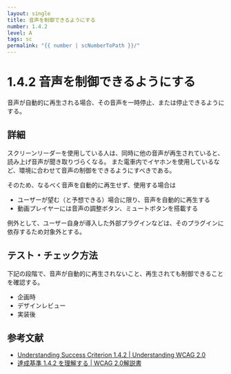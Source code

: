 ```yaml
---
layout: single
title: 音声を制御できるようにする
number: 1.4.2
level: A
tags: sc
permalink: "{{ number | scNumberToPath }}/"
---
```


# 1.4.2 音声を制御できるようにする

音声が自動的に再生される場合、その音声を一時停止、または停止できるようにする。

## 詳細

スクリーンリーダーを使用している人は、同時に他の音声が再生されていると、読み上げ音声が聞き取りづらくなる。
また電車内でイヤホンを使用しているなど、環境に合わせて音声の制御をできるようにすべきである。

そのため、なるべく音声を自動的に再生せず、使用する場合は

- ユーザーが望む（と予想できる）場合に限り、音声を自動的に再生する
- 動画プレイヤーには音声の調整ボタン、ミュートボタンを搭載する

例外として、ユーザー自身が導入した外部プラグインなどは、そのプラグインに依存するため対象外とする。

## テスト・チェック方法

下記の段階で、音声が自動的に再生されないこと、再生されても制御できることを確認する。

- 企画時
- デザインレビュー
- 実装後

## 参考文献

- [Understanding Success Criterion 1.4.2 | Understanding WCAG 2.0](https://www.w3.org/TR/UNDERSTANDING-WCAG20/visual-audio-contrast-dis-audio.html)
- [達成基準 1.4.2 を理解する | WCAG 2.0解説書](http://waic.jp/docs/UNDERSTANDING-WCAG20/visual-audio-contrast-dis-audio.html)
